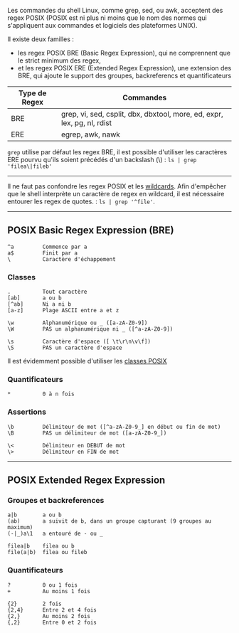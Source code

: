 Les commandes du shell Linux, comme grep, sed, ou awk, acceptent des regex POSIX
(POSIX est ni plus ni moins que le nom des normes qui s'appliquent aux commandes et logiciels des plateformes UNIX).

Il existe deux familles :
- les regex POSIX BRE (Basic Regex Expression), qui ne comprennent que le strict minimum des regex,
- et les regex POSIX ERE (Extended Regex Expression), une extension des BRE, qui ajoute le support des groupes, backreferencs et quantificateurs

| Type de Regex | Commandes                                                               |
| ---           | ---                                                                     |
| BRE           | grep, vi, sed, csplit, dbx, dbxtool, more, ed, expr, lex, pg, nl, rdist |
| ERE           | egrep, awk, nawk                                                        |

`grep` utilise par défaut les regex BRE, il est possible d'utiliser les caractères ERE pourvu qu'ils soient précédés d'un backslash (\\) : `ls | grep 'filea\|fileb'`

---

Il ne faut pas confondre les regex POSIX et les [wildcards](wildcard). Afin d'empêcher que le shell interprète un caractère de regex en wildcard, il est nécessaire entourer les regex de quotes. :  `ls | grep '^file'`.

---

## POSIX Basic Regex Expression (BRE)

    ^a         Commence par a
    a$         Finit par a
    \          Caractère d'échappement

### Classes

    .          Tout caractère
    [ab]       a ou b
    [^ab]      Ni a ni b
    [a-z]      Plage ASCII entre a et z

    \w         Alphanumérique ou _ ([a-zA-Z0-9])
    \W         PAS un alphanumérique ni _ ([^a-zA-Z0-9])

    \s         Caractère d'espace ([ \t\r\n\v\f])
    \S         PAS un caractère d'espace

Il est évidemment possible d'utiliser les [classes POSIX](regex#classe-posix)

### Quantificateurs

    *          0 à n fois

### Assertions

    \b         Délimiteur de mot ([^a-zA-Z0-9_] en début ou fin de mot)
    \B         PAS un délimiteur de mot ([a-zA-Z0-9_])

    \<         Délimiteur en DEBUT de mot
    \>         Délimiteur en FIN de mot

---

## POSIX Extended Regex Expression

### Groupes et backreferences

    a|b        a ou b
    (ab)       a suivit de b, dans un groupe capturant (9 groupes au maximum)
    (-|_)a\1   a entouré de - ou _

    filea|b    filea ou b
    file(a|b)  filea ou fileb

### Quantificateurs

    ?          0 ou 1 fois
    +          Au moins 1 fois

    {2}        2 fois
    {2,4}      Entre 2 et 4 fois
    {2,}       Au moins 2 fois
    {,2}       Entre 0 et 2 fois
